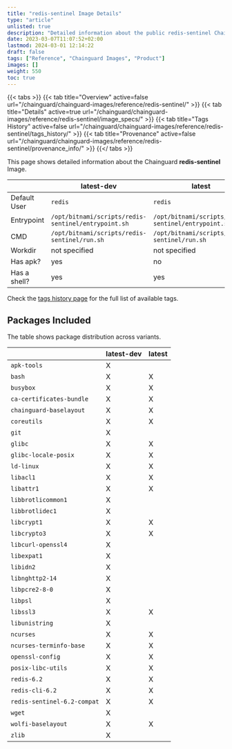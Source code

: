 ```yaml
---
title: "redis-sentinel Image Details"
type: "article"
unlisted: true
description: "Detailed information about the public redis-sentinel Chainguard Image."
date: 2023-03-07T11:07:52+02:00
lastmod: 2024-03-01 12:14:22
draft: false
tags: ["Reference", "Chainguard Images", "Product"]
images: []
weight: 550
toc: true
---
```


{{< tabs >}}
{{< tab title="Overview" active=false url="/chainguard/chainguard-images/reference/redis-sentinel/" >}}
{{< tab title="Details" active=true url="/chainguard/chainguard-images/reference/redis-sentinel/image_specs/" >}}
{{< tab title="Tags History" active=false url="/chainguard/chainguard-images/reference/redis-sentinel/tags_history/" >}}
{{< tab title="Provenance" active=false url="/chainguard/chainguard-images/reference/redis-sentinel/provenance_info/" >}}
{{</ tabs >}}

This page shows detailed information about the Chainguard **redis-sentinel** Image.

|              | latest-dev                                          | latest                                              |
|--------------|-----------------------------------------------------|-----------------------------------------------------|
| Default User | `redis`                                             | `redis`                                             |
| Entrypoint   | `/opt/bitnami/scripts/redis-sentinel/entrypoint.sh` | `/opt/bitnami/scripts/redis-sentinel/entrypoint.sh` |
| CMD          | `/opt/bitnami/scripts/redis-sentinel/run.sh`        | `/opt/bitnami/scripts/redis-sentinel/run.sh`        |
| Workdir      | not specified                                       | not specified                                       |
| Has apk?     | yes                                                 | no                                                  |
| Has a shell? | yes                                                 | yes                                                 |

Check the [tags history page](/chainguard/chainguard-images/reference/redis-sentinel/tags_history/) for the full list of available tags.

## Packages Included
The table shows package distribution across variants.

|                             | latest-dev | latest |
|-----------------------------|------------|--------|
| `apk-tools`                 | X          |        |
| `bash`                      | X          | X      |
| `busybox`                   | X          | X      |
| `ca-certificates-bundle`    | X          | X      |
| `chainguard-baselayout`     | X          | X      |
| `coreutils`                 | X          | X      |
| `git`                       | X          |        |
| `glibc`                     | X          | X      |
| `glibc-locale-posix`        | X          | X      |
| `ld-linux`                  | X          | X      |
| `libacl1`                   | X          | X      |
| `libattr1`                  | X          | X      |
| `libbrotlicommon1`          | X          |        |
| `libbrotlidec1`             | X          |        |
| `libcrypt1`                 | X          | X      |
| `libcrypto3`                | X          | X      |
| `libcurl-openssl4`          | X          |        |
| `libexpat1`                 | X          |        |
| `libidn2`                   | X          |        |
| `libnghttp2-14`             | X          |        |
| `libpcre2-8-0`              | X          |        |
| `libpsl`                    | X          |        |
| `libssl3`                   | X          | X      |
| `libunistring`              | X          |        |
| `ncurses`                   | X          | X      |
| `ncurses-terminfo-base`     | X          | X      |
| `openssl-config`            | X          | X      |
| `posix-libc-utils`          | X          | X      |
| `redis-6.2`                 | X          | X      |
| `redis-cli-6.2`             | X          | X      |
| `redis-sentinel-6.2-compat` | X          | X      |
| `wget`                      | X          |        |
| `wolfi-baselayout`          | X          | X      |
| `zlib`                      | X          |        |

